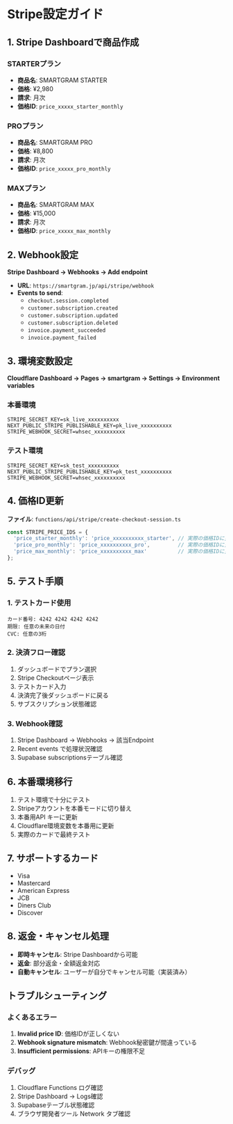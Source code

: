 # Stripe設定ガイド

## 1. Stripe Dashboardで商品作成

### STARTERプラン
- **商品名**: SMARTGRAM STARTER
- **価格**: ¥2,980
- **請求**: 月次
- **価格ID**: `price_xxxxx_starter_monthly`

### PROプラン
- **商品名**: SMARTGRAM PRO
- **価格**: ¥8,800
- **請求**: 月次
- **価格ID**: `price_xxxxx_pro_monthly`

### MAXプラン
- **商品名**: SMARTGRAM MAX
- **価格**: ¥15,000
- **請求**: 月次
- **価格ID**: `price_xxxxx_max_monthly`

## 2. Webhook設定

**Stripe Dashboard → Webhooks → Add endpoint**

- **URL**: `https://smartgram.jp/api/stripe/webhook`
- **Events to send**:
  - `checkout.session.completed`
  - `customer.subscription.created`
  - `customer.subscription.updated`
  - `customer.subscription.deleted`
  - `invoice.payment_succeeded`
  - `invoice.payment_failed`

## 3. 環境変数設定

**Cloudflare Dashboard → Pages → smartgram → Settings → Environment variables**

### 本番環境
```
STRIPE_SECRET_KEY=sk_live_xxxxxxxxxx
NEXT_PUBLIC_STRIPE_PUBLISHABLE_KEY=pk_live_xxxxxxxxxx
STRIPE_WEBHOOK_SECRET=whsec_xxxxxxxxxx
```

### テスト環境
```
STRIPE_SECRET_KEY=sk_test_xxxxxxxxxx
NEXT_PUBLIC_STRIPE_PUBLISHABLE_KEY=pk_test_xxxxxxxxxx
STRIPE_WEBHOOK_SECRET=whsec_xxxxxxxxxx
```

## 4. 価格ID更新

**ファイル**: `functions/api/stripe/create-checkout-session.ts`

```typescript
const STRIPE_PRICE_IDS = {
  'price_starter_monthly': 'price_xxxxxxxxxx_starter', // 実際の価格IDに更新
  'price_pro_monthly': 'price_xxxxxxxxxx_pro',         // 実際の価格IDに更新
  'price_max_monthly': 'price_xxxxxxxxxx_max'          // 実際の価格IDに更新
};
```

## 5. テスト手順

### 1. テストカード使用
```
カード番号: 4242 4242 4242 4242
期限: 任意の未来の日付
CVC: 任意の3桁
```

### 2. 決済フロー確認
1. ダッシュボードでプラン選択
2. Stripe Checkoutページ表示
3. テストカード入力
4. 決済完了後ダッシュボードに戻る
5. サブスクリプション状態確認

### 3. Webhook確認
1. Stripe Dashboard → Webhooks → 該当Endpoint
2. Recent events で処理状況確認
3. Supabase subscriptionsテーブル確認

## 6. 本番環境移行

1. テスト環境で十分にテスト
2. Stripeアカウントを本番モードに切り替え
3. 本番用API キーに更新
4. Cloudflare環境変数を本番用に更新
5. 実際のカードで最終テスト

## 7. サポートするカード

- Visa
- Mastercard
- American Express
- JCB
- Diners Club
- Discover

## 8. 返金・キャンセル処理

- **即時キャンセル**: Stripe Dashboardから可能
- **返金**: 部分返金・全額返金対応
- **自動キャンセル**: ユーザーが自分でキャンセル可能（実装済み）

## トラブルシューティング

### よくあるエラー

1. **Invalid price ID**: 価格IDが正しくない
2. **Webhook signature mismatch**: Webhook秘密鍵が間違っている
3. **Insufficient permissions**: APIキーの権限不足

### デバッグ

1. Cloudflare Functions ログ確認
2. Stripe Dashboard → Logs確認
3. Supabaseテーブル状態確認
4. ブラウザ開発者ツール Network タブ確認